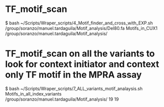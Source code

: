 # TF_motif_scan

$ bash ~/Scripts/Wraper_scripts/4_Motif_finder_and_cross_with_EXP.sh /group/soranzo/manuel.tardaguila/Motif_analysis/Del80.fa Motifs_in_CUX1 /group/soranzo/manuel.tardaguila/Motif_analysis/

# TF_motif_scan on all the variants to look for context initiator and context only TF motif in the MPRA assay

$ bash ~/Scripts/Wraper_scripts/7_ALL_variants_motif_analaysis.sh Motifs_in_all_index_variants /group/soranzo/manuel.tardaguila/Motif_analysis/ 19 19